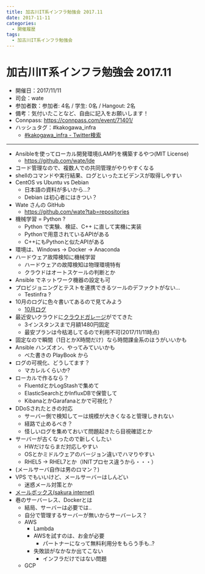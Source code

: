 ```yaml
---
title: 加古川IT系インフラ勉強会 2017.11
date: 2017-11-11
categories:
  - 開催履歴
tags:
  - 加古川IT系インフラ勉強会
---
```


# 加古川IT系インフラ勉強会 2017.11

* 開催日：2017/11/11
* 司会：wate
* 参加者数：参加者: 4名 / 学生: 0名 / Hangout: 2名
* 備考：気付いたことなど、自由に記入をお願いします！
* Connpass: https://connpass.com/event/71401/
* ハッシュタグ：#kakogawa_infra
  * [#kakogawa_infra - Twitter検索](https://twitter.com/search?q=%23kakogawa_infra&src=typd)

---

* Ansibleを使ってローカル開発環境(LAMP)を構築するやつ(MIT License)
  * https://github.com/wate/lde
* コード管理なので、複数人での共同管理がやりやすくなる
* shellのコマンドや実行結果、ログといったエビデンスが取得しやすい
* CentOS vs Ubuntu vs Debian
  * 日本語の資料が多いから...?
  * Debian は初心者にはきつい？
* Wate さんの GitHub
  * https://github.com/wate?tab=repositories
* 機械学習 = Python ?
  * Python で実験、検証、C++ に直して実機に実装
  * Pythonで用意されているAPIがある
  * C++にもPythonと似たAPIがある
* 環境は、Windows -> Docker -> Anaconda
* ハードウェア故障検知に機械学習
  * ハードウェアの故障検知は物理環境特有
  * クラウドはオートスケールの判断とか
* Ansible でネットワーク機器の設定も可
* プロビジョニングとテストを連携できるツールのデファクトがない…
  * Testinfra ?
* 10月のログに色々書いてあるので見てみよう
  * [10月ログ](https://histudy.github.io/2017/10/13/kakogawa_infra/2017/10/)
* 最近安いクラウドに[クラウドガレージ](https://cloudgarage.jp/)がでてきた
  * 3インスタンスまで月額1480円固定
  * 最安プランは今枯渇してるので利用不可(2017/11/11時点)
* 固定なので瞬間（1日とかX時間だけ）なら時間課金系のほうがいいかも
* Ansible ハンズオン、やってみていいかも
  * べた書きの PlayBook から
* ログの可視化、どうしてます？
  * マカレルくらいか?
* ローカルで作るなら？
  * FluentdとかLogStashで集めて
  * ElasticSearchとかInfluxDBで保管して
  * KibanaとかGarafanaとかで可視化？
* DDoSされたときの対応
  * サーバー側で検知してーは規模が大きくなると管理しきれない
  * 経路で止めるべき？
  * 怪しいログを集めておいて問題起きたら目視確認とか
* サーバーが古くなったので新しくしたい
  * HWだけならまだ対応しやすい
  * OSとかミドルウェアのバージョン違いでハマりやすい
  * RHEL5 -> RHEL7とか（INITプロセス違うから・・・）
* (メールサーバ自作は男のロマン？)
* VPS でもいいけど、メールサーバーはしんどい
  * 迷惑メール対策とか
* [メールボックス(sakura internet)](https://www.sakura.ne.jp/mail/)
* 巷のサーバーレス、Dockerとは
  * 結局、サーバーは必要では..
  * 自分で管理するサーバーが無いからサーバーレス？
  * AWS
    * Lambda
    * AWSを試すのは、お金が必要
      * パートナーになって無料利用分をもらう手も..?
    * 失敗談がなかなか出てこない
      * インフラだけではない問題
  * GCP
